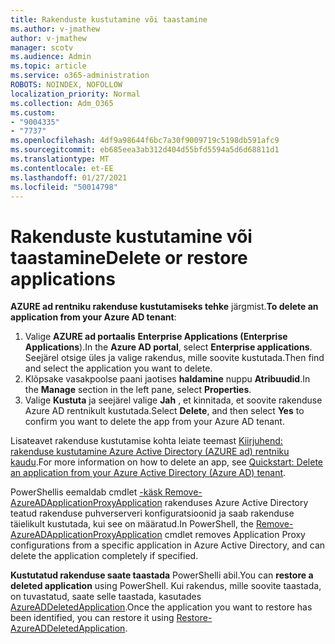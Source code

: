 ```yaml
---
title: Rakenduste kustutamine või taastamine
ms.author: v-jmathew
author: v-jmathew
manager: scotv
ms.audience: Admin
ms.topic: article
ms.service: o365-administration
ROBOTS: NOINDEX, NOFOLLOW
localization_priority: Normal
ms.collection: Adm_O365
ms.custom:
- "9004335"
- "7737"
ms.openlocfilehash: 4df9a98644f6bc7a30f9009719c5198db591afc9
ms.sourcegitcommit: eb685eea3ab312d404d55bfd5594a5d6d68811d1
ms.translationtype: MT
ms.contentlocale: et-EE
ms.lasthandoff: 01/27/2021
ms.locfileid: "50014798"
---
```

# <a name="delete-or-restore-applications"></a><span data-ttu-id="8b5aa-102">Rakenduste kustutamine või taastamine</span><span class="sxs-lookup"><span data-stu-id="8b5aa-102">Delete or restore applications</span></span>

<span data-ttu-id="8b5aa-103">**AZURE ad rentniku rakenduse kustutamiseks tehke** järgmist.</span><span class="sxs-lookup"><span data-stu-id="8b5aa-103">**To delete an application from your Azure AD tenant**:</span></span>

1. <span data-ttu-id="8b5aa-104">Valige **AZURE ad portaalis** **Enterprise Applications (Enterprise Applications**).</span><span class="sxs-lookup"><span data-stu-id="8b5aa-104">In the **Azure AD portal**, select **Enterprise applications**.</span></span> <span data-ttu-id="8b5aa-105">Seejärel otsige üles ja valige rakendus, mille soovite kustutada.</span><span class="sxs-lookup"><span data-stu-id="8b5aa-105">Then find and select the application you want to delete.</span></span>
2. <span data-ttu-id="8b5aa-106">Klõpsake vasakpoolse paani jaotises **haldamine** nuppu **Atribuudid**.</span><span class="sxs-lookup"><span data-stu-id="8b5aa-106">In the **Manage** section in the left pane, select **Properties**.</span></span>
3. <span data-ttu-id="8b5aa-107">Valige **Kustuta** ja seejärel valige **Jah** , et kinnitada, et soovite rakenduse Azure AD rentnikult kustutada.</span><span class="sxs-lookup"><span data-stu-id="8b5aa-107">Select **Delete**, and then select **Yes** to confirm you want to delete the app from your Azure AD tenant.</span></span>

<span data-ttu-id="8b5aa-108">Lisateavet rakenduse kustutamise kohta leiate teemast [Kiirjuhend: rakenduse kustutamine Azure Active Directory (AZURE ad) rentniku kaudu](https://docs.microsoft.com/azure/active-directory/manage-apps/delete-application-portal#delete-an-application-from-your-azure-ad-tenant).</span><span class="sxs-lookup"><span data-stu-id="8b5aa-108">For more information on how to delete an app, see [Quickstart: Delete an application from your Azure Active Directory (Azure AD) tenant](https://docs.microsoft.com/azure/active-directory/manage-apps/delete-application-portal#delete-an-application-from-your-azure-ad-tenant).</span></span>

<span data-ttu-id="8b5aa-109">PowerShellis eemaldab cmdlet [-käsk Remove-AzureADApplicationProxyApplication](https://docs.microsoft.com/powershell/module/azuread/remove-azureadapplicationproxyapplication) rakenduses Azure Active Directory teatud rakenduse puhverserveri konfiguratsioonid ja saab rakenduse täielikult kustutada, kui see on määratud.</span><span class="sxs-lookup"><span data-stu-id="8b5aa-109">In PowerShell, the [Remove-AzureADApplicationProxyApplication](https://docs.microsoft.com/powershell/module/azuread/remove-azureadapplicationproxyapplication) cmdlet removes Application Proxy configurations from a specific application in Azure Active Directory, and can delete the application completely if specified.</span></span>

<span data-ttu-id="8b5aa-110">**Kustutatud rakenduse saate taastada** PowerShelli abil.</span><span class="sxs-lookup"><span data-stu-id="8b5aa-110">You can **restore a deleted application** using PowerShell.</span></span> <span data-ttu-id="8b5aa-111">Kui rakendus, mille soovite taastada, on tuvastatud, saate selle taastada, kasutades [AzureADDeletedApplication](https://docs.microsoft.com/powershell/module/azuread/restore-azureaddeletedapplication).</span><span class="sxs-lookup"><span data-stu-id="8b5aa-111">Once the application you want to restore has been identified, you can restore it using [Restore-AzureADDeletedApplication](https://docs.microsoft.com/powershell/module/azuread/restore-azureaddeletedapplication).</span></span>
